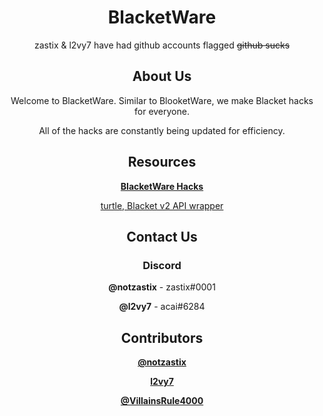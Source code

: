 <div align="center">
  <h1>BlacketWare</h1>
  <p>zastix & l2vy7 have had github accounts flagged <strike>github sucks</strike></p>
  
  <h2>About Us</h2>
  <p>Welcome to BlacketWare. Similar to BlooketWare, we make Blacket hacks for everyone.</p>
  <p>All of the hacks are constantly being updated for efficiency.</p>
  
  <h2>Resources</h2>
  <p><b><a href="https://github.com/BlacketWare/blacket-hacks">BlacketWare Hacks</a></b></p>
  <p><a href="https://www.npmjs.com/package/blacket-turtle">turtle, Blacket v2 API wrapper</a></p>

  <h2>Contact Us</h2>
  <h3>Discord</h3>
  <p><b>@notzastix</b> - zastix#0001</p>
  <p><b>@l2vy7</b> - acai#6284</p>
  
  <h2>Contributors</h2>
  <p><b><a href="https://zastix.xyz">@notzastix</a></b></p>
  <p><b><a href="https://acaiberii.win">l2vy7</a></b></p>
  <p><b><a href="https://github.com/VillainsRule4000">@VillainsRule4000</a></b></p>
<div>
